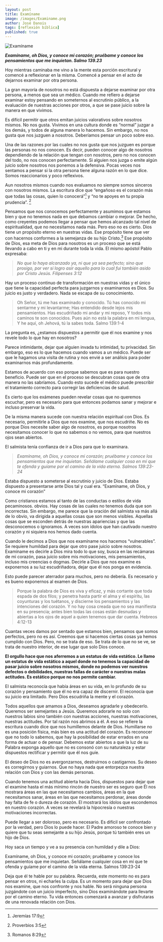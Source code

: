 ```yaml
---
layout: post
title: Examíname
image: /images/Examiname.png
author: José Danois
tags: [reflexión bíblica] 
published: true
---
```

![Examíname](/images/Examiname.png)

***Examíname, oh Dios, y conoce mi corazón; pruébame y conoce los pensamientos que me inquietan. Salmo 139.23***

Hoy mientras caminaba me vino a la mente esta porción escritural y comencé a reflexionar en la misma. Comencé a pensar en el acto de dejarnos examinar por otra persona.

La gran mayoría de nosotros no está dispuesta a dejarse examinar por otra persona, a menos que sea un médico. Cuando me refiero a dejarse examinar estoy pensando en someternos al escrutinio público, a la evaluación de nuestras acciones por otros, a que se pase juicio sobre la manera en que vivimos.

Es difícil permitir que otros emitan juicios valorativos sobre nosotros mismos. No nos gusta. Vivimos en una cultura donde es “normal” juzgar a los demás, y todos de alguna manera lo hacemos. Sin embargo, no nos gusta que nos juzguen a nosotros. Deberíamos pensar un poco sobre eso.

Una de las razones por las cuales no nos gusta que nos juzguen es porque las personas no nos conocen. Es decir, pueden conocer algo de nosotros dependiendo de la relación que tengan con nosotros, pero no nos conocen del todo, no nos conocen perfectamente. Si alguien nos juzga o emite algún juicio sobre nosotros nos ponemos a la defensiva. Pocas veces nos sentamos a pensar si la otra persona tiene alguna razón en lo que dice. Somos reaccionarios y poco reflexivos.

Aun nosotros mismos cuando nos evaluamos no siempre somos sinceros con nosotros mismos. La escritura dice que “engañoso es el corazón más que todas las cosas, quien lo conocerá”[^1] y “no te apoyes en tu propia prudencia”. [^2]

Pensamos que nos conocemos perfectamente y asumimos que estamos bien y que no tenemos nada en que debamos cambiar o mejorar. De hecho, como creyentes podemos llegar a pensar que hemos alcanzado tal nivel de espiritualidad, que no necesitamos nada más. Pero eso no es cierto. Dios tiene un propósito eterno en nuestras vidas. Ese propósito tiene que ver con hacernos conformes a la semejanza de su hijo Cristo.[^3] Ese propósito de Dios, esa meta de Dios para nosotros es un proceso que se está llevando a cabo en ti y en mi durante toda la vida. El mismo apóstol Pablo expresaba:

> *No que lo haya alcanzado ya, ni que ya sea perfecto; sino que prosigo, por ver si logro asir aquello para lo cual fui también asido por Cristo Jesús. Filipenses 3:12*

Hay un proceso continuo de transformación en nuestras vidas y el único que tiene la capacidad perfecta para juzgarnos y examinarnos es Dios. Su juicio es justo y verdadero. Nada se escapa de su conocimiento.

>Oh Señor, tú me has examinado y conocido. Tú has conocido mi sentarme y mi levantarme; Has entendido desde lejos mis pensamientos. Has escudriñado mi andar y mi reposo, Y todos mis caminos te son conocidos. Pues aún no está la palabra en mi lengua, Y he aquí, oh Jehová, tú la sabes toda. Salmo 139:1-4

La pregunta es, ¿estamos dispuestos a permitir que él nos examine y nos revele todo lo que hay en nosotros?

Parece intimidante, dejar que alguien invada tu intimidad, tu privacidad. Sin embargo, eso es lo que hacemos cuando vamos a un médico. Puede ser que le hagamos una visita de rutina y nos envié a ser análisis para poder examinarnos más profundamente.

Estamos de acuerdo con eso porque sabemos que es para nuestro beneficio. Puede ser que en el proceso se descubran cosas que de otra manera no las sabríamos. Cuando esto sucede el médico puede prescribir el tratamiento correcto para corregir las deficiencias de salud.

Es cierto que los exámenes pueden revelar cosas que no queremos escuchar, pero es necesario para que entonces podamos sanar y mejorar e incluso preservar la vida.

De la misma manera sucede con nuestra relación espiritual con Dios. Es necesario, permitirle a Dios que nos examine, que nos escudriñe. No es porque Dios necesite saber algo de nosotros, es porque nosotros necesitamos conocer lo que no sabemos o no vemos, para que nuestros ojos sean abiertos.

El salmista tenía confianza de ir a Dios para que lo examinara.

> *Examíname, oh Dios, y conoce mi corazón; pruébame y conoce los pensamientos que me inquietan. Señálame cualquier cosa en mí que te ofenda y guíame por el camino de la vida eterna. Salmos 139:23-24*

Estaba dispuesto a someterse al escrutinio y juicio de Dios. Estaba dispuesto a presentarse ante Dios tal y cual era. “Examíname, oh Dios, y conoce mi corazón”

Como cristianos estamos al tanto de las conductas o estilos de vida pecaminosos. obvios. Hay cosas de las cuales no tenemos duda que son incorrectas. Sin embargo, me parece que la oración del salmista va más allá de lo obvio, va dirigida a aquellas cosas que son menos visibles. Aquellas cosas que se esconden detrás de nuestras apariencias y que las desconocemos o ignoramos. A veces son ídolos que han cautivado nuestro corazón y ni siquiera nos hemos dado cuenta.

Cuando le decimos a Dios que nos examíname nos hacemos “vulnerables”. Se requiere humildad para dejar que otro pase juicio sobre nosotros. Examíname es decirle a Dios mira todo lo que soy, busca en las recámaras de mi corazón, pasa juicio sobre mis motivaciones, mis pensamientos, incluso mis creencias o dogmas. Decirle a Dios que nos examine es exponernos a su luz escudriñadora, dejar que él nos ponga en evidencia.

Esto puede parecer aterrador para muchos, pero no debería. Es necesario y es bueno exponernos al examen de Dios.

>Porque la palabra de Dios es viva y eficaz, y más cortante que toda espada de dos filos; y penetra hasta partir el alma y el espíritu, las coyunturas y los tuétanos, y discierne los pensamientos y las intenciones del corazón. Y no hay cosa creada que no sea manifiesta en su presencia; antes bien todas las cosas están desnudas y abiertas a los ojos de aquel a quien tenemos que dar cuenta. Hebreos 4:12-13

Cuantas veces damos por sentado que estamos bien, pensamos que somos perfectos, pero no es así. Creemos que si hacemos ciertas cosas ya hemos cumplido con Dios. Pero, no se trata de eso. Se trata de lo que no se ve, se trata de nuestro interior, de ese lugar que solo Dios conoce.

**El orgullo hace que nos aferremos a un estatus de vida estático. Le llamo un estatus de vida estático a aquel donde no tenemos la capacidad de pasar juicio sobre nosotros mismos, donde no podemos ver nuestros defectos o debilidades, nuestras fallas de carácter o nuestras malas actitudes. Es estático porque no nos permite cambiar.**

El salmista reconocía que había áreas en su vida, en lo profundo de su corazón y pensamiento que él no era capaz de discernir. El reconocía que su juicio era limitado. Pero Dios escudriña la mente y el corazón.

Todos aquellos que amamos a Dios, deseamos agradarle y obedecerlo. Queremos ser semejantes a Jesús. Queremos adorarle no solo con nuestros labios sino también con nuestras acciones, nuestras motivaciones, nuestras actitudes. Por tal razón nos abrimos a él. A eso se refiere la escritura cuando dice que nos humillemos delante de Dios. Humillarse no es una posición física, más bien es una actitud del corazón. Es reconocer que no todo lo sabemos, que hay la posibilidad de estar errados en una forma de actuar o de pensar. Debemos estar abiertos a que la luz de su Palabra exponga aquello que no es consonó con su naturaleza y estar dispuestos rectificar y permitir que él nos guíe.

El deseo de Dios no es avergonzarnos, destruirnos o castigarnos. Su deseo es corregirnos y guiarnos. Que no haya nada que entorpezca nuestra relación con Dios y con las demás personas.

Cuando tenemos una actitud abierta hacia Dios, dispuestos para dejar que el examine hasta el más mínimo rincón de nuestro ser es seguro que Él nos mostrara áreas en las que necesitamos cambios, áreas en la que necesitamos sanar, áreas en las que necesitamos perdonar, áreas donde hay falta de fe o dureza de corazón. El mostrará los ídolos que escondemos en nuestro corazón. A veces se revelará la hipocresía o nuestras motivaciones incorrectas.

Puede llegar a ser doloroso, pero es necesario. Es difícil ser confrontado por la verdad, pero Dios lo puede hacer. El Padre amoroso te conoce bien y quiere que tu seas semejante a su hijo Jesús, porque tú también eres un hijo de Dios.

Hoy saca un tiempo y ve a su presencia con humildad y dile a Dios:

Examíname, oh Dios, y conoce mi corazón; pruébame y conoce los pensamientos que me inquietan. Señálame cualquier cosa en mí que te ofenda y guíame por el camino de la vida eterna. Salmos 139:23-24

Deja que él te hable por su palabra. Recuerda, este momento no es para pensar en otros, ni echarles la culpa. Es un momento para dejar que Dios nos examine, que nos confronte y nos hable. No será ninguna persona juzgándote con un juicio imperfecto, sino Dios examinándote para llevarte por el camino eterno. Tu vida entonces comenzará a avanzar y disfrutaras de una renovada relación con Dios.


[^1]: Jeremías 17:9

[^2]: Proverbios 3:5

[^3]: Romanos 8:29
